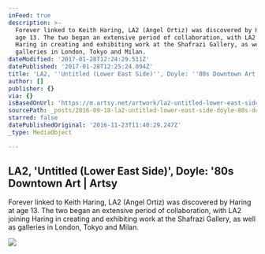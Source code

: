 ```yaml
---
inFeed: true
description: >-
  Forever linked to Keith Haring, LA2 (Angel Ortiz) was discovered by Haring at
  age 13. The two began an extensive period of collaboration, with LA2 joining
  Haring in creating and exhibiting work at the Shafrazi Gallery, as well as
  galleries in London, Tokyo and Milan.
dateModified: '2017-01-28T12:24:29.511Z'
datePublished: '2017-01-28T12:25:24.094Z'
title: 'LA2, ''Untitled (Lower East Side)'', Doyle: ''80s Downtown Art | Artsy'
author: []
publisher: {}
via: {}
isBasedOnUrl: 'https://m.artsy.net/artwork/la2-untitled-lower-east-side'
sourcePath: _posts/2016-09-18-la2-untitled-lower-east-side-doyle-80s-downtown-art.md
starred: false
datePublishedOriginal: '2016-11-23T11:40:29.247Z'
_type: MediaObject

---
```

<article style=""><h1>LA2, 'Untitled (Lower East Side)', Doyle: '80s Downtown Art | Artsy</h1><p>Forever linked to Keith Haring, LA2 (Angel Ortiz) was discovered by Haring at age 13. The two began an extensive period of collaboration, with LA2 joining Haring in creating and exhibiting work at the Shafrazi Gallery, as well as galleries in London, Tokyo and Milan.</p><img src="https://d32dm0rphc51dk.cloudfront.net/yvZWoopm0sylJ5MMlApuJA/large.jpg" /></article>